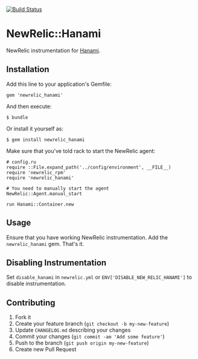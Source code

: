 [![Build Status](https://travis-ci.com/Acornsgrow/newrelic_hanami.svg?token=j8fT5VPY65oQ5xziayzW&branch=master)](https://travis-ci.com/Acornsgrow/newrelic_hanami)

# NewRelic::Hanami

NewRelic instrumentation for [Hanami](https://github.com/hanami/hanami).

## Installation

Add this line to your application's Gemfile:

    gem 'newrelic_hanami'

And then execute:

    $ bundle

Or install it yourself as:

    $ gem install newrelic_hanami

Make sure that you've told rack to start the NewRelic agent:

    # config.ru
    require ::File.expand_path('../config/environment', __FILE__)
    require 'newrelic_rpm'
    require 'newrelic_hanami'

    # You need to manually start the agent
    NewRelic::Agent.manual_start

    run Hanami::Container.new


## Usage

Ensure that you have working NewRelic instrumentation. Add the `newrelic_hanami` gem. That's it.

## Disabling Instrumentation

Set `disable_hanami` in `newrelic.yml` or `ENV['DISABLE_NEW_RELIC_HANAMI']` to disable instrumentation.

## Contributing

1. Fork it
2. Create your feature branch (`git checkout -b my-new-feature`)
3. Update `CHANGELOG.md` describing your changes
4. Commit your changes (`git commit -am 'Add some feature'`)
5. Push to the branch (`git push origin my-new-feature`)
6. Create new Pull Request
